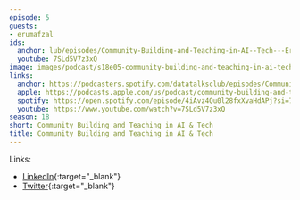 ```yaml
---
episode: 5
guests:
- erumafzal
ids:
  anchor: lub/episodes/Community-Building-and-Teaching-in-AI--Tech---Erum-Afzal-e2jg61r
  youtube: 7SLd5V7z3xQ
image: images/podcast/s18e05-community-building-and-teaching-in-ai-tech.jpg
links:
  anchor: https://podcasters.spotify.com/datatalksclub/episodes/Community-Building-and-Teaching-in-AI--Tech---Erum-Afzal-e2jg61r
  apple: https://podcasts.apple.com/us/podcast/community-building-and-teaching-in-ai-tech-erum-afzal/id1541710331?i=1000655187649
  spotify: https://open.spotify.com/episode/4iAvz4Qu0l28fxXvaHdAPj?si=7MdKKu1fTrqxIGPQBT61Ag
  youtube: https://www.youtube.com/watch?v=7SLd5V7z3xQ
season: 18
short: Community Building and Teaching in AI & Tech
title: Community Building and Teaching in AI & Tech
---
```


Links:

* [LinkedIn](https://www.linkedin.com/in/erum-afzal-64827b24/){:target="_blank"}
* [Twitter](https://twitter.com/Erum55449739){:target="_blank"}